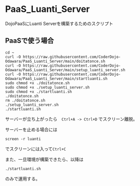 # PaaS_Luanti_Server
DojoPaaSにLuanti Serverを構築するためのスクリプト


## PaaSで使う場合
```shell
cd ~
curl -O https://raw.githubusercontent.com/CoderDojo-Odawara/PaaS_Luanti_Server/main/doitatonce.sh
curl -O https://raw.githubusercontent.com/CoderDojo-Odawara/PaaS_Luanti_Server/main/setup_luanti_server.sh
curl -O https://raw.githubusercontent.com/CoderDojo-Odawara/PaaS_Luanti_Server/main/startluanti.sh
sudo chmod +x ./doitatonce.sh
sudo chmod +x ./setup_luanti_server.sh
sudo chmod +x ./startluanti.sh
./doitatonce.sh
rm ./doitatonce.sh
./setup_luanti_server.sh
./startluanti.sh
```
サーバーが立ち上がったら　`Ctrl+A -> Ctrl+D` でスクリーン離脱。

サーバーを止める場合には
```shell
screen -r luanti
```
でスクリーンには入って`Ctrl+C`

また、一旦環境が構築できたら、以降は
```
./startluanti.sh
```
のみで運用する。
